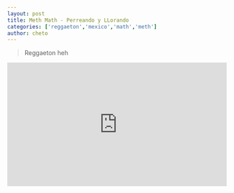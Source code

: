 ```yaml
---
layout: post
title: Meth Math - Perreando y LLorando 
categories: ['reggaeton','mexico','math','meth']
author: cheto
---
```

> Reggaeton heh
<style>.embed-container { position: relative; padding-bottom: 56.25%; height: 0; overflow: hidden; max-width: 100%; } .embed-container iframe, .embed-container object, .embed-container embed { position: absolute; top: 0; left: 0; width: 100%; height: 100%; }</style><div class='embed-container'><iframe src='https://www.youtube.com/embed/ztNaPqKnhMY' frameborder='0' allowfullscreen></iframe></div>
